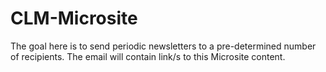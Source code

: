 # CLM-Microsite
The goal here is to send periodic newsletters to a pre-determined number of recipients. The email will contain link/s to this Microsite content.
